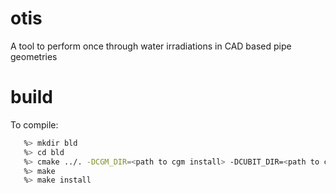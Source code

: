 otis
====

A tool to perform once through water irradiations in CAD based pipe geometries

build
====
To compile:

```bash
   %> mkdir bld
   %> cd bld
   %> cmake ../. -DCGM_DIR=<path to cgm install> -DCUBIT_DIR=<path to cubit install> -CMAKE_INSTALL_PREFIX=<path to where you want it>
   %> make
   %> make install
```
